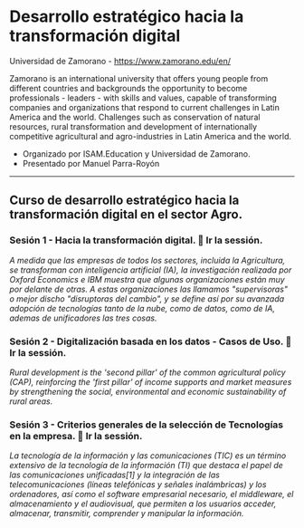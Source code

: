# Desarrollo estratégico hacia la transformación digital 

Universidad de Zamorano -  https://www.zamorano.edu/en/

Zamorano is an international university that offers young people from different countries and backgrounds the opportunity to become professionals - leaders - with skills and values, capable of transforming companies and organizations that respond to current challenges in Latin America and the world. Challenges such as conservation of natural resources, rural transformation and development of internationally competitive agricultural and agro-industries in Latin America and the world.

- Organizado por ISAM.Education y Universidad de Zamorano.
- Presentado por Manuel Parra-Royón

<HR>
  
## Curso de desarrollo estratégico hacia la transformación digital en el sector Agro.

### Sesión 1 - Hacia la transformación digital. 🔗 Ir la sessión.
  
*A medida que las empresas de todos los sectores, incluida la Agricultura, se transforman con inteligencia artificial (IA), la investigación realizada por Oxford Economics e IBM muestra que algunas organizaciones están muy por delante de otras. A estas organizaciones las llamamos "supervisoras" o mejor discho "disruptoras del cambio", y se define así por su avanzada adopción de tecnologías tanto de la nube, como de datos, como de IA, ademas de unificadores las tres cosas.* 
  

  
### Sesión 2 - Digitalización basada en los datos - Casos de Uso. 🔗 Ir la sessión. 
  
*Rural development is the 'second pillar' of the common agricultural policy (CAP), reinforcing the 'first pillar' of income supports and market measures by strengthening the social, environmental and economic sustainability of rural areas.*
  
### Sesión 3 - Criterios generales de la selección de Tecnologías en la empresa. 🔗 Ir la sessión.
  
*La tecnología de la información y las comunicaciones (TIC) es un término extensivo de la tecnología de la información (TI) que destaca el papel de las comunicaciones unificadas[1] y la integración de las telecomunicaciones (líneas telefónicas y señales inalámbricas) y los ordenadores, así como el software empresarial necesario, el middleware, el almacenamiento y el audiovisual, que permiten a los usuarios acceder, almacenar, transmitir, comprender y manipular la información.*
  

